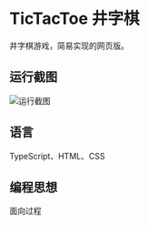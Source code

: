 # TicTacToe 井字棋

井字棋游戏，简易实现的网页版。

## 运行截图
![运行截图](https://user-images.githubusercontent.com/47719299/132946426-79a2d3dd-3dc7-4135-a8b5-70015996ac0e.png)

## 语言
TypeScript、HTML、CSS

## 编程思想
面向过程